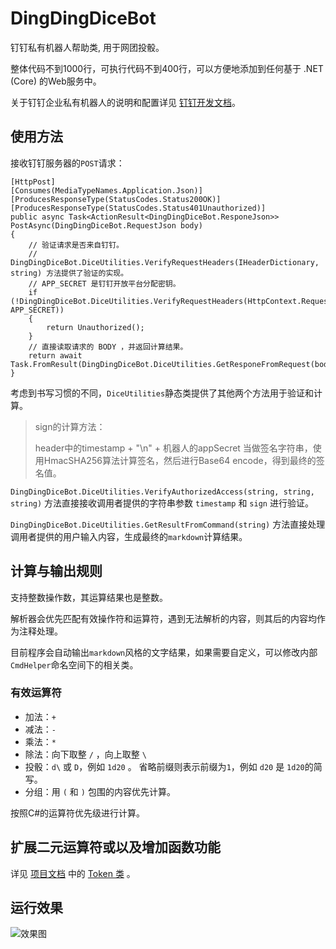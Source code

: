 # DingDingDiceBot
钉钉私有机器人帮助类, 用于网团投骰。

整体代码不到1000行，可执行代码不到400行，可以方便地添加到任何基于 .NET (Core) 的Web服务中。

关于钉钉企业私有机器人的说明和配置详见 [钉钉开发文档](https://ding-doc.dingtalk.com/doc?spm=a2115p.8777639.0.0.205a4260i2g1Q8#/serverapi2/elzz1p)。

## 使用方法

接收钉钉服务器的`POST`请求：

```
[HttpPost]
[Consumes(MediaTypeNames.Application.Json)]
[ProducesResponseType(StatusCodes.Status200OK)]
[ProducesResponseType(StatusCodes.Status401Unauthorized)]
public async Task<ActionResult<DingDingDiceBot.ResponeJson>> PostAsync(DingDingDiceBot.RequestJson body)
{
    // 验证请求是否来自钉钉。
    // DingDingDiceBot.DiceUtilities.VerifyRequestHeaders(IHeaderDictionary, string) 方法提供了验证的实现。
    // APP_SECRET 是钉钉开放平台分配密钥。
    if (!DingDingDiceBot.DiceUtilities.VerifyRequestHeaders(HttpContext.Request.Headers, APP_SECRET))
    {
        return Unauthorized();
    }
    // 直接读取请求的 BODY ，并返回计算结果。
    return await Task.FromResult(DingDingDiceBot.DiceUtilities.GetResponeFromRequest(body));
}
```
考虑到书写习惯的不同，`DiceUtilities`静态类提供了其他两个方法用于验证和计算。

> sign的计算方法：
> 
> header中的timestamp + "\n" + 机器人的appSecret 当做签名字符串，使用HmacSHA256算法计算签名，然后进行Base64 encode，得到最终的签名值。

`DingDingDiceBot.DiceUtilities.VerifyAuthorizedAccess(string, string, string)` 方法直接接收调用者提供的字符串参数 `timestamp` 和 `sign` 进行验证。

`DingDingDiceBot.DiceUtilities.GetResultFromCommand(string)` 方法直接处理调用者提供的用户输入内容，生成最终的`markdown`计算结果。

## 计算与输出规则

支持整数操作数，其运算结果也是整数。

解析器会优先匹配有效操作符和运算符，遇到无法解析的内容，则其后的内容均作为注释处理。

目前程序会自动输出`markdown`风格的文字结果，如果需要自定义，可以修改内部`CmdHelper`命名空间下的相关类。

### 有效运算符
- 加法：`+`
- 减法：`-`
- 乘法：`*`
- 除法：向下取整 `/` ，向上取整 `\`
- 投骰：`d\` 或 `D`，例如 `1d20` 。 省略前缀则表示前缀为`1`，例如 `d20` 是 `1d20`的简写。
- 分组：用 `(` 和 `)` 包围的内容优先计算。

按照C#的运算符优先级进行计算。

## 扩展二元运算符或以及增加函数功能

 详见 [项目文档](https://github.com/differentrain/DingDingDiceBot/blob/master/DingDingDiceBot/docs/DingDingDiceBot.md) 中的 [Token 类](https://github.com/differentrain/DingDingDiceBot/blob/master/DingDingDiceBot/docs/DingDingDiceBot.CmdHelper/Token.md) 。
 
## 运行效果
![效果图](https://raw.githubusercontent.com/differentrain/DingDingDiceBot/master/img.png)
